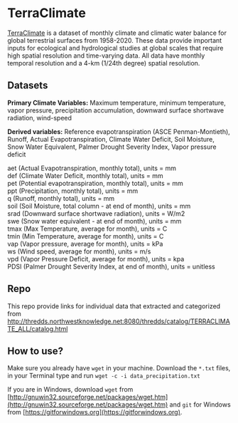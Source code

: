 # TerraClimate

[TerraClimate](http://www.climatologylab.org/terraclimate.html) is a dataset of monthly climate and climatic water balance for global terrestrial surfaces from 1958-2020. These data provide important inputs for ecological and hydrological studies at global scales that require high spatial resolution and time-varying data. All data have monthly temporal resolution and a 4-km (1/24th degree) spatial resolution. 

## Datasets

**Primary Climate Variables:** Maximum temperature, minimum temperature, vapor pressure, precipitation accumulation, downward surface shortwave radiation, wind-speed

**Derived variables:** Reference evapotranspiration (ASCE Penman-Montieth), Runoff, Actual Evapotranspiration, Climate Water Deficit, Soil Moisture, Snow Water Equivalent, Palmer Drought Severity Index, Vapor pressure deficit

aet (Actual Evapotranspiration, monthly total), units = mm<br>
def (Climate Water Deficit, monthly total), units = mm<br>
pet (Potential evapotranspiration, monthly total), units = mm<br>
ppt (Precipitation, monthly total), units = mm<br>
q (Runoff, monthly total), units = mm<br>
soil (Soil Moisture, total column - at end of month), units = mm<br>
srad (Downward surface shortwave radiation), units = W/m2<br>
swe (Snow water equivalent - at end of month), units = mm<br>
tmax (Max Temperature, average for month), units = C<br>
tmin (Min Temperature, average for month), units = C<br>
vap (Vapor pressure, average for month), units  = kPa<br>
ws (Wind speed, average for month), units = m/s<br>
vpd (Vapor Pressure Deficit, average for month), units = kpa<br>
PDSI (Palmer Drought Severity Index, at end of month), units = unitless<br>

## Repo

This repo provide links for individual data that extracted and categorized from http://thredds.northwestknowledge.net:8080/thredds/catalog/TERRACLIMATE_ALL/catalog.html

## How to use?

Make sure you already have `wget` in your machine. Download the `*.txt` files, in your Terminal type and run `wget -c -i data_precipitation.txt`

If you are in Windows, download `wget` from [http://gnuwin32.sourceforge.net/packages/wget.htm](http://gnuwin32.sourceforge.net/packages/wget.htm) and `git` for Windows from [https://gitforwindows.org](https://gitforwindows.org).

